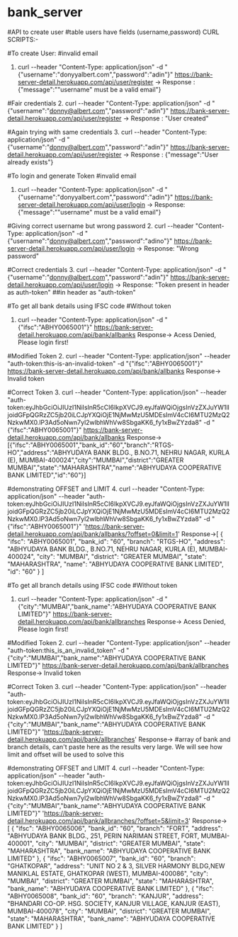 # bank_server
#API to create user
#table users have fields (username,password)
CURL SCRIPTS:-

#To create User: 
#invalid email
1. curl --header "Content-Type: application/json" -d "{\"username\":\"donyyalbert.com\",\"password\":\"adin\"}" https://bank-server-detail.herokuapp.com/api/user/register
-> Response : {"message":"\"username\" must be a valid email"}

#Fair credentials
2. curl --header "Content-Type: application/json" -d "{\"username\":\"donny@albert.com\",\"password\":\"adin\"}" https://bank-server-detail.herokuapp.com/api/user/register
-> Response : "User created"

#Again trying with same credentials
3. curl --header "Content-Type: application/json" -d "{\"username\":\"donny@albert.com\",\"password\":\"adin\"}" https://bank-server-detail.herokuapp.com/api/user/register
-> Response : {"message":"User already exists"}

#To login and generate Token
#invalid email
1. curl --header "Content-Type: application/json" -d "{\"username\":\"donyyalbert.com\",\"password\":\"adin\"}" https://bank-server-detail.herokuapp.com/api/user/login
-> Response: {"message":"\"username\" must be a valid email"}

#Giving correct username but wrong password
2. curl --header "Content-Type: application/json" -d "{\"username\":\"donny@albert.com\",\"password\":\"adino\"}" https://bank-server-detail.herokuapp.com/api/user/login
-> Response: "Wrong password"

#Correct credentials 
3. curl --header "Content-Type: application/json" -d "{\"username\":\"donny@albert.com\",\"password\":\"adin\"}" https://bank-server-detail.herokuapp.com/api/user/login
-> Response: "Token present in header as auth-token" 
##in header as "auth-token" 


#To get all bank details using IFSC code
#Without token
1. curl --header "Content-Type: application/json" -d "{\"ifsc\":\"ABHY0065001\"}" https://bank-server-detail.herokuapp.com/api/bank/allbanks
Response-> Acess Denied, Please login first!

#Modified Token
2. curl --header "Content-Type: application/json" --header "auth-token:this-is-an-invalid-token" -d "{\"ifsc\":\"ABHY0065001\"}" https://bank-server-detail.herokuapp.com/api/bank/allbanks
Response-> Invalid token

#Correct Token
3. curl --header "Content-Type: application/json" --header "auth-token:eyJhbGciOiJIUzI1NiIsInR5cCI6IkpXVCJ9.eyJfaWQiOjgsInVzZXJuYW1lIjoidGFpQGRzZC5jb20iLCJpYXQiOjE1NjMwMzU5MDEsImV4cCI6MTU2MzQ2NzkwMX0.lP3Ad5oNwn7yl2wlbhWhVw8SbgaKK6_fy1xBwZYzda8" -d "{\"ifsc\":\"ABHY0065001\"}" https://bank-server-detail.herokuapp.com/api/bank/allbanks
Response-> [{"ifsc":"ABHY0065001","bank_id":"60","branch":"RTGS-HO","address":"ABHYUDAYA BANK BLDG., B.NO.71, NEHRU NAGAR, KURLA (E), MUMBAI-400024","city":"MUMBAI","district":"GREATER MUMBAI","state":"MAHARASHTRA","name":"ABHYUDAYA COOPERATIVE BANK LIMITED","id":"60"}]

#demonstrating OFFSET and LIMIT
4. curl --header "Content-Type: application/json" --header "auth-token:eyJhbGciOiJIUzI1NiIsInR5cCI6IkpXVCJ9.eyJfaWQiOjgsInVzZXJuYW1lIjoidGFpQGRzZC5jb20iLCJpYXQiOjE1NjMwMzU5MDEsImV4cCI6MTU2MzQ2NzkwMX0.lP3Ad5oNwn7yl2wlbhWhVw8SbgaKK6_fy1xBwZYzda8" -d "{\"ifsc\":\"ABHY0065001\"}" 'https://bank-server-detail.herokuapp.com/api/bank/allbanks/?offset=0&limit=1'
Response->[
    {
        "ifsc": "ABHY0065001",
        "bank_id": "60",
        "branch": "RTGS-HO",
        "address": "ABHYUDAYA BANK BLDG., B.NO.71, NEHRU NAGAR, KURLA (E), MUMBAI-400024",
        "city": "MUMBAI",
        "district": "GREATER MUMBAI",
        "state": "MAHARASHTRA",
        "name": "ABHYUDAYA COOPERATIVE BANK LIMITED",
        "id": "60"
    }
]

#To get all branch details using IFSC code
#Without token
1. curl --header "Content-Type: application/json" -d "{\"city\":\"MUMBAI\",\"bank_name\":\"ABHYUDAYA COOPERATIVE BANK LIMITED\"}" https://bank-server-detail.herokuapp.com/api/bank/allbranches
Response-> Acess Denied, Please login first!

#Modified Token
2. curl --header "Content-Type: application/json" --header "auth-token:this_is_an_invalid_token" -d "{\"city\":\"MUMBAI\",\"bank_name\":\"ABHYUDAYA COOPERATIVE BANK LIMITED\"}" https://bank-server-detail.herokuapp.com/api/bank/allbranches
Response-> Invalid token

#Correct Token
3. curl --header "Content-Type: application/json" --header "auth-token:eyJhbGciOiJIUzI1NiIsInR5cCI6IkpXVCJ9.eyJfaWQiOjgsInVzZXJuYW1lIjoidGFpQGRzZC5jb20iLCJpYXQiOjE1NjMwMzU5MDEsImV4cCI6MTU2MzQ2NzkwMX0.lP3Ad5oNwn7yl2wlbhWhVw8SbgaKK6_fy1xBwZYzda8" -d "{\"city\":\"MUMBAI\",\"bank_name\":\"ABHYUDAYA COOPERATIVE BANK LIMITED\"}" 'https://bank-server-detail.herokuapp.com/api/bank/allbranches'
Response-> #array of bank and branch details, can't paste here as the results very large. We will see how limit and offset will be used to solve this

#demonstrating OFFSET and LIMIT
4. curl --header "Content-Type: application/json" --header "auth-token:eyJhbGciOiJIUzI1NiIsInR5cCI6IkpXVCJ9.eyJfaWQiOjgsInVzZXJuYW1lIjoidGFpQGRzZC5jb20iLCJpYXQiOjE1NjMwMzU5MDEsImV4cCI6MTU2MzQ2NzkwMX0.lP3Ad5oNwn7yl2wlbhWhVw8SbgaKK6_fy1xBwZYzda8" -d "{\"city\":\"MUMBAI\",\"bank_name\":\"ABHYUDAYA COOPERATIVE BANK LIMITED\"}" 'https://bank-server-detail.herokuapp.com/api/bank/allbranches/?offset=5&limit=3'
Response-> [
    {
        "ifsc": "ABHY0065006",
        "bank_id": "60",
        "branch": "FORT",
        "address": "ABHYUDAYA BANK BLDG., 251, PERIN NARIMAN STREET, FORT, MUMBAI-400001",
        "city": "MUMBAI",
        "district": "GREATER MUMBAI",
        "state": "MAHARASHTRA",
        "bank_name": "ABHYUDAYA COOPERATIVE BANK LIMITED"
    },
    {
        "ifsc": "ABHY0065007",
        "bank_id": "60",
        "branch": "GHATKOPAR",
        "address": "UNIT NO 2 & 3, SILVER HARMONY BLDG,NEW MANIKLAL ESTATE, GHATKOPAR (WEST), MUMBAI-400086",
        "city": "MUMBAI",
        "district": "GREATER MUMBAI",
        "state": "MAHARASHTRA",
        "bank_name": "ABHYUDAYA COOPERATIVE BANK LIMITED"
    },
    {
        "ifsc": "ABHY0065008",
        "bank_id": "60",
        "branch": "KANJUR",
        "address": "BHANDARI CO-OP. HSG. SOCIETY, KANJUR VILLAGE, KANJUR (EAST), MUMBAI-400078",
        "city": "MUMBAI",
        "district": "GREATER MUMBAI",
        "state": "MAHARASHTRA",
        "bank_name": "ABHYUDAYA COOPERATIVE BANK LIMITED"
    }
]
